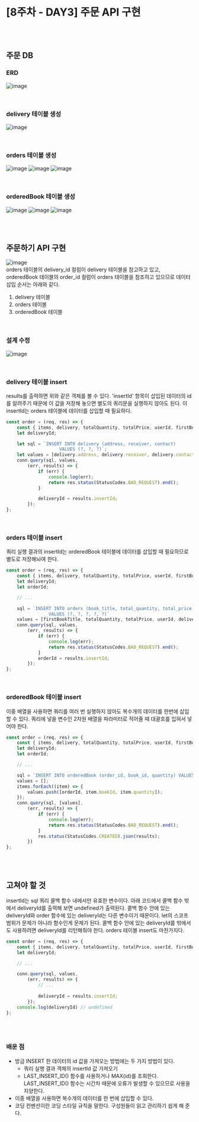 # [8주차 - DAY3] 주문 API 구현

<br><br>

## 주문 DB
### ERD
![image](https://github.com/ncherryu/DevcourseTIL/assets/161540219/063b5d06-31ec-47a7-bd54-2a6db5ceed27)

<br>

### delivery 테이블 생성
![image](https://github.com/ncherryu/DevcourseTIL/assets/161540219/a1b062c6-f7f6-4cfd-9e52-c01d1ff1f2da)

<br>

### orders 테이블 생성
![image](https://github.com/ncherryu/DevcourseTIL/assets/161540219/9f7c3a46-b5bd-46aa-aa57-47ee16ee69cf)
![image](https://github.com/ncherryu/DevcourseTIL/assets/161540219/1940c9b9-fdd2-49af-936a-44d7c19f62b8)
![image](https://github.com/ncherryu/DevcourseTIL/assets/161540219/efe29f0d-df2c-42e9-a5b1-269f8c2d12f3)

<br>

### orderedBook 테이블 생성
![image](https://github.com/ncherryu/DevcourseTIL/assets/161540219/d660e81c-23fc-44ab-93b9-52449e63ded8)
![image](https://github.com/ncherryu/DevcourseTIL/assets/161540219/3bc729ac-da9e-4ea4-923c-03f8df1c60bf)
![image](https://github.com/ncherryu/DevcourseTIL/assets/161540219/38617389-ac0b-4353-bcc8-a153294c4a86)

<br><br>

## 주문하기 API 구현
![image](https://github.com/ncherryu/DevcourseTIL/assets/161540219/223c6e3c-c456-4578-a6ec-4326b9a28dff)
<br>
orders 테이블의 delivery_id 컬럼이 delivery 테이블을 참고하고 있고, orderedBook 테이블의 order_id 컬럼이 orders 테이블을 참조하고 있으므로 데이터 삽입 순서는 아래와 같다.
1. delivery 테이블
2. orders 테이블
3. orderedBook 테이블

<br>

### 설계 수정
![image](https://github.com/ncherryu/DevcourseTIL/assets/161540219/07bb05de-a6be-4c6a-88e4-68c0603c945e)

<br>

### delivery 테이블 insert
results를 출력하면 위와 같은 객체를 볼 수 있다. 'insertId' 항목이 삽입된 데이터의 id를 알려주기 때문에 이 값을 저장해 놓으면 별도의 쿼리문을 실행하지 않아도 된다. 이 insertId는 orders 테이블에 데이터를 삽입할 때 필요하다.
``` javascript
const order = (req, res) => {
    const { items, delivery, totalQuantity, totalPrice, userId, firstBookTitle } = req.body;
    let deliveryId;

    let sql = `INSERT INTO delivery (address, receiver, contact) 
                    VALUES (?, ?, ?)`;
    let values = [delivery.address, delivery.receiver, delivery.contact];
    conn.query(sql, values,
        (err, results) => {
            if (err) {
                console.log(err);
                return res.status(StatusCodes.BAD_REQUEST).end();
            }

            deliveryId = results.insertId;
        });
};
```

<br>

### orders 테이블 insert
쿼리 실행 결과의 insertId는 orderedBook 테이블에 데이터를 삽입할 때 필요하므로 별도로 저장해놔여 한다.
``` javascript
const order = (req, res) => {
    const { items, delivery, totalQuantity, totalPrice, userId, firstBookTitle } = req.body;
    let deliveryId;
    let orderId;

    // ...

    sql = `INSERT INTO orders (book_title, total_quantity, total_price, user_id, delivery_id) 
                VALUES (?, ?, ?, ?, ?)`
    values = [firstBookTitle, totalQuantity, totalPrice, userId, deliveryId];
    conn.query(sql, values,
        (err, results) => {
            if (err) {
                console.log(err);
                return res.status(StatusCodes.BAD_REQUEST).end();
            }
            orderId = results.insertId;
        });
};
```

<br>

### orderedBook 테이블 insert
이중 배열을 사용하면 쿼리를 여러 번 실행하지 않아도 복수개의 데이터를 한번에 삽입할 수 있다. 쿼리에 넣을 변수인 2차원 배열을 파라미터로 적어줄 때 대괄호를 입혀서 넣어야 한다.
``` javascript
const order = (req, res) => {
    const { items, delivery, totalQuantity, totalPrice, userId, firstBookTitle } = req.body;
    let deliveryId;
    let orderId;

    // ...

    sql = `INSERT INTO orderedBook (order_id, book_id, quantity) VALUES ?`;
    values = [];
    items.forEach((item) => {
        values.push([orderId, item.bookId, item.quantity]);
    });
    conn.query(sql, [values],
        (err, results) => {
            if (err) {
                console.log(err);
                return res.status(StatusCodes.BAD_REQUEST).end();
            }
            res.status(StatusCodes.CREATED).json(results);
        })
};
```

<br><br>

## 고쳐야 할 것
insertId는 sql 쿼리 콜백 함수 내에서만 유효한 변수이다. 아래 코드에서 콜백 함수 밖에서 deliveryId를 출력해 보면 undefined가 출력된다. 콜백 함수 안에 있는 deliveryId와 order 함수에 있는 deliveryId는 다른 변수이기 때문이다. let의 스코프 범위가 문제가 아니라 함수인게 문제가 된다. 콜백 함수 안에 있는 deliveryId를 밖에서도 사용하려면 deliveryId를 리턴해줘야 한다. orders 테이블 insert도 마찬가지다.
``` javascript
const order = (req, res) => {
    const { items, delivery, totalQuantity, totalPrice, userId, firstBookTitle } = req.body;
    let deliveryId;

    // ...

    conn.query(sql, values,
        (err, results) => {
            // ...
            
            deliveryId = results.insertId;
        });
    console.log(deliveryId) // undefined
};
```

<br><br>

### 배운 점
- 방금 INSERT 한 데이터의 id 값을 가져오는 방법에는 두 가지 방법이 있다.
  - 쿼리 실행 결과 객체의 insertId 값 가져오기
  - LAST_INSERT_ID() 함수를 사용하거나 MAX(id)를 조회한다. LAST_INSERT_ID() 함수는 시간차 때문에 오류가 발생할 수 있으므로 사용을 지양한다.
- 이중 배열을 사용하면 복수개의 데이터를 한 번에 삽입할 수 있다.
- 코딩 컨벤션이란 코딩 스타일 규칙을 말한다. 구성원들이 읽고 관리하기 쉽게 해 준다.


